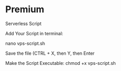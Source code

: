 # Premium
Serverless Script

Add Your Script in terminal:

nano vps-script.sh

Save the file (CTRL + X, then Y, then Enter

Make the Script Executable: chmod +x vps-script.sh
